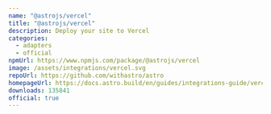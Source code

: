 ```yaml
---
name: "@astrojs/vercel"
title: "@astrojs/vercel"
description: Deploy your site to Vercel
categories:
  - adapters
  - official
npmUrl: https://www.npmjs.com/package/@astrojs/vercel
image: /assets/integrations/vercel.svg
repoUrl: https://github.com/withastro/astro
homepageUrl: https://docs.astro.build/en/guides/integrations-guide/vercel/
downloads: 135841
official: true
---
```

